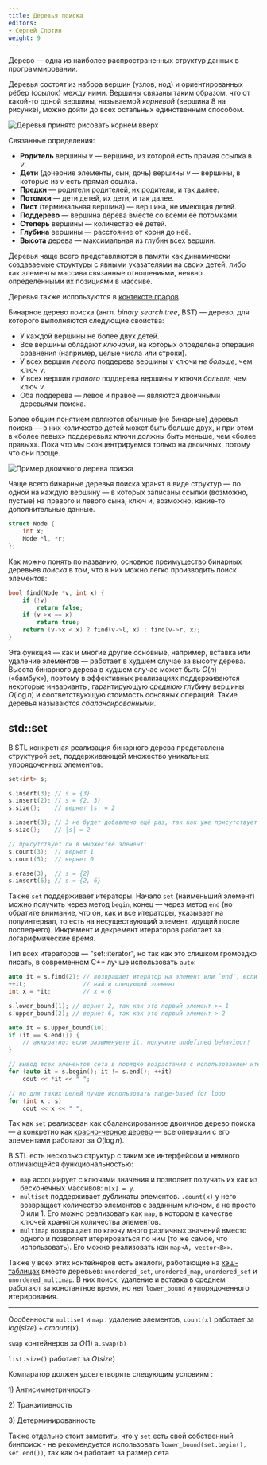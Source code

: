 ```yaml
---
title: Деревья поиска
editors:
- Сергей Слотин
weight: 9
---
```


Дерево — одна из наиболее распространенных структур данных в программировании.

Деревья состоят из набора вершин (узлов, нод) и ориентированных рёбер (ссылок) между ними. Вершины связаны таким образом, что от какой-то одной вершины, называемой *корневой* (вершина 8 на рисунке), можно дойти до всех остальных единственным способом.

![Деревья принято рисовать корнем вверх](/img/bst.svg)

Связанные определения:
- **Родитель** вершины $v$ — вершина, из которой есть прямая ссылка в $v$. 
- **Дети** (дочерние элементы, сын, дочь) вершины $v$ — вершины, в которые из $v$ есть прямая ссылка.
- **Предки** — родители родителей, их родители, и так далее.
- **Потомки** — дети детей, их дети, и так далее.
- **Лист** (терминальная вершина) — вершина, не имеющая детей.
- **Поддерево** — вершина дерева вместе со всеми её потомками.
- **Степерь** вершины — количество её детей.
- **Глубина** вершины — расстояние от корня до неё.
- **Высота** дерева — максимальная из глубин всех вершин.

Деревья чаще всего представляются в памяти как динамически создаваемые структуры с явными указателями на своих детей, либо как элементы массива связанные отношениями, неявно определёнными их позициями в массиве.

Деревья также используются в [контексте графов](/cs/trees).


Бинарное дерево поиска (англ. *binary search tree*, BST) — дерево, для которого выполняются следующие свойства:

- У каждой вершины не более двух детей.
- Все вершины обладают *ключами*, на которых определена операция сравнения (например, целые числа или строки).
- У всех вершин *левого* поддерева вершины $v$ ключи *не больше*, чем ключ $v$.
- У всех вершин *правого* поддерева вершины $v$ ключи *больше*, чем ключ $v$.
- Оба поддерева — левое и правое — являются двоичными деревьями поиска.

Более общим понятием являются обычные (не бинарные) деревья поиска — в них количество детей может быть больше двух, и при этом в «более левых» поддеревьях ключи должны быть меньше, чем «более правых». Пока что мы сконцентрируемся только на двоичных, потому что они проще.

![Пример двоичного дерева поиска](/img/bst.svg)

Чаще всего бинарные деревья поиска хранят в виде структур — по одной на каждую вершину — в которых записаны ссылки (возможно, пустые) на правого и левого сына, ключ и, возможно, какие-то дополнительные данные.

```cpp
struct Node {
    int x;
    Node *l, *r;
};
```

Как можно понять по названию, основное преимущество бинарных деревьев *поиска* в том, что в них можно легко производить поиск элементов:

```cpp
bool find(Node *v, int x) {
    if (!v)
        return false;
    if (v->x == x)
        return true;
    return (v->x < x) ? find(v->l, x) : find(v->r, x);
}
```

Эта функция — как и многие другие основные, например, вставка или удаление элементов — работает в худшем случае за высоту дерева. Высота бинарного дерева в худшем случае может быть $O(n)$ («бамбук»), поэтому в эффективных реализациях поддерживаются некоторые инварианты, гарантирующую *среднюю* глубину вершины $O(\log n)$ и соответствующую стоимость основных операций. Такие деревья называются *сбалансированными*.

## std::set

В STL конкретная реализация бинарного дерева представлена структурой `set`, поддерживающей множество уникальных упорядоченных элементов:

```cpp
set<int> s;

s.insert(3); // s = {3}
s.insert(2); // s = {2, 3}
s.size();    // вернет |s| = 2

s.insert(3); // 3 не будет добавлено ещё раз, так как уже присутствует в множестве
s.size();    // |s| = 2

// присутствует ли в множестве элемент:
s.count(3);  // вернет 1
s.count(5);  // вернет 0

s.erase(3);  // s = {2}
s.insert(6); // s = {2, 6}
```

Также `set` поддерживает итераторы. Начало `set` (наименьший элемент) можно получить через метод `begin`, конец — через метод `end` (но обратите внимание, что он, как и все итераторы, указывает на полуинтервал, то есть на несуществующий элемент, идущий после последнего). Инкремент и декремент итераторов работает за логарифмические время.

Тип всех итераторов — "set<T>::iterator", но так как это слишком громоздко писать, в современном C++ лучше использовать `auto`:

```cpp
auto it = s.find(2); // возвращает итератор на элемент или `end`, если элемента нет
++it;                // найти следующий элемент
int x = *it;         // x = 6 

s.lower_bound(1); // вернет 2, так как это первый элемент >= 1
s.upper_bound(2); // вернет 6, так как это первый элемент > 2

auto it = s.upper_bound(10);
if (it == s.end()) {
    // аккуратно: если разыменуете it, получите undefined behaviour!
}

// вывод всех элементов сета в порядке возрастания с использованием итераторов
for (auto it = s.begin(); it != s.end(); ++it)
    cout << *it << " ";

// но для таких целей лучше использовать range-based for loop
for (int x : s)
    cout << x << " ";
```

Так как `set` реализован как сбалансированное двоичное дерево поиска — а конкретно как [красно-черное дерево](https://neerc.ifmo.ru/wiki/index.php?title=%D0%9A%D1%80%D0%B0%D1%81%D0%BD%D0%BE-%D1%87%D0%B5%D1%80%D0%BD%D0%BE%D0%B5_%D0%B4%D0%B5%D1%80%D0%B5%D0%B2%D0%BE) — все операции с его элементами работают за $O(\log n)$.

В STL есть несколько структур с таким же интерфейсом и немного отличающейся функциональностью:

- `map` ассоциирует с ключами значения и позволяет получать их как из бесконечных массивов: `m[x] = y`.
- `multiset` поддерживает дубликаты элементов. `.count(x)` у него возвращает количество элементов с заданным ключом, а не просто 0 или 1. Его можно реализовать как `map`, в котором в качестве ключей хранятся количества элементов.
- `multimap` возвращает по ключу много различных значений вместо одного и позволяет итерироваться по ним (то же самое, что использовать). Его можно реализовать как `map<A, vector<B>>`.

Также у всех этих контейнеров есть аналоги, работающие на [хэш-таблицах](../set-structures/hash-table) вместо деревьев: `unordered_set`, `unordered_map`, `unordered_set` и `unordered_multimap`. В них поиск, удаление и вставка в среднем работают за константное время, но нет `lower_bound` и упорядоченного итерирования.

---

Особенности `multiset` и `map` : удаление элементов, `count(x)` работает
за $log(size) + amount(x)$.

`swap` контейнеров за $O(1)$ `a.swap(b)`

`list.size()` работает за $O(size)$

Компаратор должен удовлетворять следующим условиям :

1\) Антисимметричность

2\) Транзитивность

3\) Детерминированность

Также отдельно стоит заметить, что у `set` есть свой собственный
бинпоиск - не рекомендуется использовать
`lower_bound(set.begin(), set.end())`, так как он работает за размер
сета
